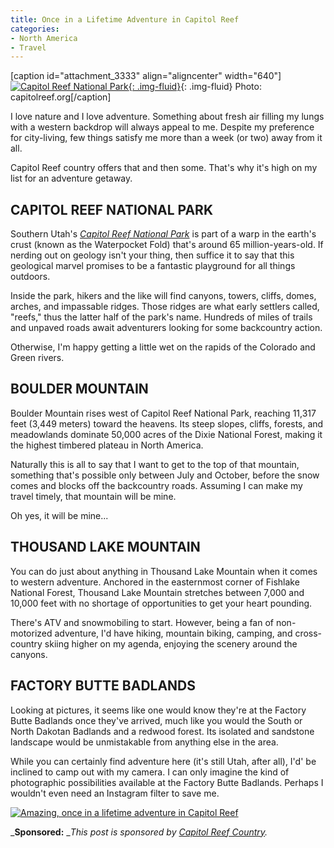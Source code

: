 ```yaml
---
title: Once in a Lifetime Adventure in Capitol Reef
categories:
- North America
- Travel
---
```


[caption id="attachment_3333" align="aligncenter" width="640"][![Capitol Reef National Park](https://withoutapath.com/wp-content/uploads/2016/04/IMG_0708-CapReef-Road72.jpg){: .img-fluid}](https://withoutapath.com/wp-content/uploads/2016/04/IMG_0708-CapReef-Road72.jpg){: .img-fluid} Photo: capitolreef.org[/caption]

I love nature and I love adventure. Something about fresh air filling my lungs with a western backdrop will always appeal to me. Despite my preference for city-living, few things satisfy me more than a week (or two) away from it all.

Capitol Reef country offers that and then some. That's why it's high on my list for an adventure getaway.<!-- more -->

## **CAPITOL REEF NATIONAL PARK**

Southern Utah's [_Capitol Reef National Park_](http://www.nps.gov/care/index.htm) is part of a warp in the earth's crust (known as the Waterpocket Fold) that's around 65 million-years-old. If nerding out on geology isn't your thing, then suffice it to say that this geological marvel promises to be a fantastic playground for all things outdoors.

Inside the park, hikers and the like will find canyons, towers, cliffs, domes, arches, and impassable ridges. Those ridges are what early settlers called, "reefs," thus the latter half of the park's name. Hundreds of miles of trails and unpaved roads await adventurers looking for some backcountry action.

Otherwise, I'm happy getting a little wet on the rapids of the Colorado and Green rivers.

## **BOULDER MOUNTAIN**

Boulder Mountain rises west of Capitol Reef National Park, reaching 11,317 feet (3,449 meters) toward the heavens. Its steep slopes, cliffs, forests, and meadowlands dominate 50,000 acres of the Dixie National Forest, making it the highest timbered plateau in North America.

Naturally this is all to say that I want to get to the top of that mountain, something that's possible only between July and October, before the snow comes and blocks off the backcountry roads. Assuming I can make my travel timely, that mountain will be mine.

Oh yes, it will be mine...

## **THOUSAND LAKE MOUNTAIN**

You can do just about anything in Thousand Lake Mountain when it comes to western adventure. Anchored in the easternmost corner of Fishlake National Forest, Thousand Lake Mountain stretches between 7,000 and 10,000 feet with no shortage of opportunities to get your heart pounding.

There's ATV and snowmobiling to start. However, being a fan of non-motorized adventure, I'd have hiking, mountain biking, camping, and cross-country skiing higher on my agenda, enjoying the scenery around the canyons.

## **FACTORY BUTTE BADLANDS**

Looking at pictures, it seems like one would know they're at the Factory Butte Badlands once they've arrived, much like you would the South or North Dakotan Badlands and a redwood forest. Its isolated and sandstone landscape would be unmistakable from anything else in the area.

While you can certainly find adventure here (it's still Utah, after all), I'd' be inclined to camp out with my camera. I can only imagine the kind of photographic possibilities available at the Factory Butte Badlands. Perhaps I wouldn't even need an Instagram filter to save me.

[![Amazing, once in a lifetime adventure in Capitol Reef](https://withoutapath.com/wp-content/uploads/2016/04/Amazing-once-in-a-lifetime-adventure-in-Capitol-Reef.png)](https://withoutapath.com/wp-content/uploads/2016/04/Amazing-once-in-a-lifetime-adventure-in-Capitol-Reef.png)

_**Sponsored:** __This post is sponsored by _[_Capitol Reef Country_](http://bit.ly/1LyoSdd)_._

